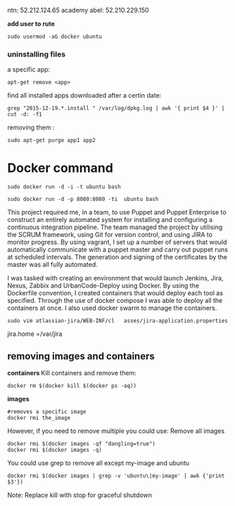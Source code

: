 ntn: 52.212.124.65
academy
abel: 52.210.229.150

<b> add user to rute </b>
	
	sudo usermod -aG docker ubuntu
	
<h3> uninstalling files </h3>
a specific app:

	apt-get remove <app>
find all installed apps downloaded after a certin date:

	grep "2015-12-19.*.install " /var/log/dpkg.log | awk '{ print $4 }' | cut -d: -f1
removing them :

	sudo apt-get purge app1 app2
<h1> Docker command </h1>

	sudo docker run -d -i -t ubuntu bash

	sudo docker run -d -p 8080:8080 -ti  ubuntu bash

This project required me, in a team, to use Puppet and Puppet Enterprise to construct an entirely automated system for installing and configuring a continuous integration pipeline. The team managed the project by utilising the SCRUM framework, using Git for version control, and using JIRA to monitor progress. By using vagrant, I set up a number of servers that would automatically communicate with a puppet master and carry out puppet runs at scheduled intervals. The generation and signing of the certificates by the master was all fully automated. 

I was tasked with creating an environment that would launch Jenkins, Jira, Nexus, Zabbix and UrbanCode-Deploy using Docker. By using the Dockerfile convention, I created containers that would deploy each tool as specified. Through the use of docker compose I was able to deploy all the containers at once. I also used docker swarm to manage the containers. 

	sudo vim atlassian-jira/WEB-INF/cl   asses/jira-application.properties

jira.home =/var/jira 

<h2><b> removing images and containers </b></h2>
<b>containers </b>
Kill containers and remove them:

	docker rm $(docker kill $(docker ps -aq))

<b>images</b>

	#removes a specific image
	docker rmi the_image     
	
However, if you need to remove multiple you could use:
Remove all images

 	docker rmi $(docker images -qf "dangling=true")
 	docker rmi $(docker images -q)

You could use grep to remove all except my-image and ubuntu

  	docker rmi $(docker images | grep -v 'ubuntu\|my-image' | awk {'print $3'})
  	
Note: Replace kill with stop for graceful shutdown




